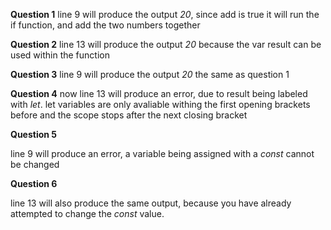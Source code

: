 
**Question 1**
line 9 will produce the output _20_, since add is true it will run the if function, and add the two numbers together

**Question 2**
line 13 will produce the output _20_ because the var result can be used within the function

**Question 3**
line 9 will produce the output _20_ the same as question 1

**Question 4**
now line 13 will produce an error, due to result being labeled with _let_. let variables are only avaliable withing the first opening brackets before and the scope stops after the next closing bracket

**Question 5**

line 9 will produce an error, a variable being assigned with a _const_ cannot be changed

**Question 6**

line 13 will also produce the same output, because you have already attempted to change the _const_ value.
